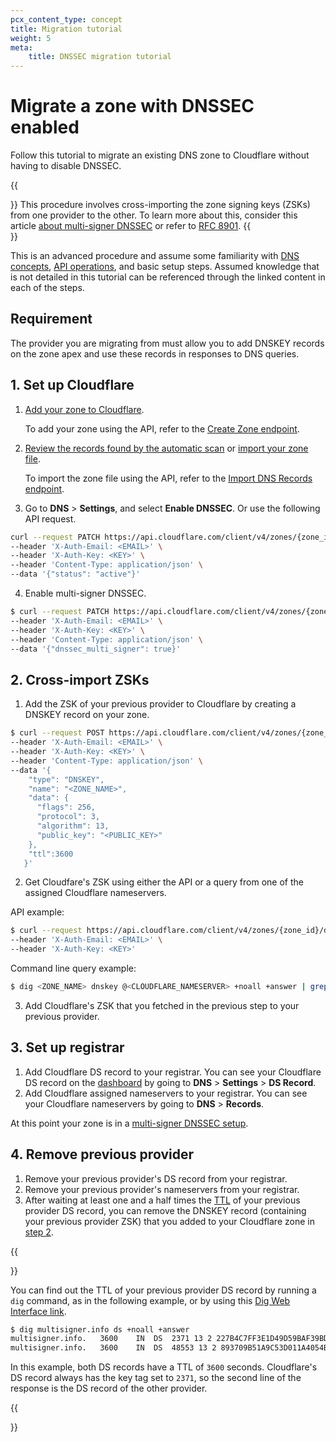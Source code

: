 ```yaml
---
pcx_content_type: concept
title: Migration tutorial
weight: 5
meta: 
    title: DNSSEC migration tutorial
---
```


# Migrate a zone with DNSSEC enabled

Follow this tutorial to migrate an existing DNS zone to Cloudflare without having to disable DNSSEC.

{{<Aside type="warning">}}
This procedure involves cross-importing the zone signing keys (ZSKs) from one provider to the other. To learn more about this, consider this article [about multi-signer DNSSEC](/dns/dnssec/multi-signer-dnssec/about/) or refer to [RFC 8901](https://www.rfc-editor.org/rfc/rfc8901.html).
{{</Aside>}}

This is an advanced procedure and assume some familiarity with [DNS concepts](/dns/concepts/), [API operations](/fundamentals/api/), and basic setup steps. Assumed knowledge that is not detailed in this tutorial can be referenced through the linked content in each of the steps.

## Requirement

The provider you are migrating from must allow you to add DNSKEY records on the zone apex and use these records in responses to DNS queries.

## 1. Set up Cloudflare

1. [Add your zone to Cloudflare](/fundamentals/get-started/setup/add-site/).

    To add your zone using the API, refer to the [Create Zone endpoint](/api/operations/zones-post).

2. [Review the records found by the automatic scan](/dns/manage-dns-records/how-to/create-dns-records/) or [import your zone file](/dns/manage-dns-records/how-to/import-and-export/).

    To import the zone file using the API, refer to the [Import DNS Records endpoint](/api/operations/dns-records-for-a-zone-import-dns-records).

3. Go to **DNS** > **Settings**, and select **Enable DNSSEC**. Or use the following API request.

```bash
curl --request PATCH https://api.cloudflare.com/client/v4/zones/{zone_id}/dnssec \
--header 'X-Auth-Email: <EMAIL>' \
--header 'X-Auth-Key: <KEY>' \
--header 'Content-Type: application/json' \
--data '{"status": "active"}'
```

4. Enable multi-signer DNSSEC.

```bash
$ curl --request PATCH https://api.cloudflare.com/client/v4/zones/{zone_id}/dnssec \ 
--header 'X-Auth-Email: <EMAIL>' \ 
--header 'X-Auth-Key: <KEY>' \ 
--header 'Content-Type: application/json' \ 
--data '{"dnssec_multi_signer": true}'
```

## 2. Cross-import ZSKs

1. Add the ZSK of your previous provider to Cloudflare by creating a DNSKEY record on your zone.

```bash
$ curl --request POST https://api.cloudflare.com/client/v4/zones/{zone_id}/dns_records \
--header 'X-Auth-Email: <EMAIL>' \
--header 'X-Auth-Key: <KEY>' \
--header 'Content-Type: application/json' \
--data '{
    "type": "DNSKEY",
    "name": "<ZONE_NAME>",
    "data": { 
      "flags": 256,
      "protocol": 3,
      "algorithm": 13,
      "public_key": "<PUBLIC_KEY>"
    },
    "ttl":3600
   }'
```

2. Get Cloudfare's ZSK using either the API or a query from one of the assigned Cloudflare nameservers.

API example:
```bash
$ curl --request https://api.cloudflare.com/client/v4/zones/{zone_id}/dnssec/zsk \
--header 'X-Auth-Email: <EMAIL>' \
--header 'X-Auth-Key: <KEY>'
```

Command line query example:

```bash
$ dig <ZONE_NAME> dnskey @<CLOUDFLARE_NAMESERVER> +noall +answer | grep 256
```

3. Add Cloudflare's ZSK that you fetched in the previous step to your previous provider.

## 3. Set up registrar

1. Add Cloudflare DS record to your registrar. You can see your Cloudflare DS record on the [dashboard](https://dash.cloudflare.com/?to=/:account/:zone/dns) by going to **DNS** > **Settings** > **DS Record**.
2. Add Cloudflare assigned nameservers to your registrar. You can see your Cloudflare nameservers by going to **DNS** > **Records**.

At this point your zone is in a [multi-signer DNSSEC setup](/dns/dnssec/multi-signer-dnssec/).

## 4. Remove previous provider

1. Remove your previous provider's DS record from your registrar.
2. Remove your previous provider's nameservers from your registrar.
3. After waiting at least one and a half times the [TTL](https://www.cloudflare.com/learning/cdn/glossary/time-to-live-ttl/) of your previous provider DS record, you can remove the DNSKEY record (containing your previous provider ZSK) that you added to your Cloudflare zone in [step 2](#2-cross-import-zsks).

{{<Aside type="note">}}

You can find out the TTL of your previous provider DS record by running a `dig` command, as in the following example, or by using this [Dig Web Interface link](https://www.digwebinterface.com/?hostnames=multisigner.info&type=DS&useresolver=1.1.1.1).


```bash
$ dig multisigner.info ds +noall +answer
multisigner.info.	3600	IN	DS	2371 13 2 227B4C7FF3E1D49D59BAF39BDA54CA0839DE700DD9896076AA3E6AD7 19A0CF55
multisigner.info.	3600	IN	DS	48553 13 2 893709B51A9C53D011A4054B15FC5454BEDF68E739BB3B3FA1E333DA 7B8DACFE
```
In this example, both DS records have a TTL of `3600` seconds. Cloudflare's DS record always has the key tag set to `2371`, so the second line of the response is the DS record of the other provider.

{{</Aside>}}
